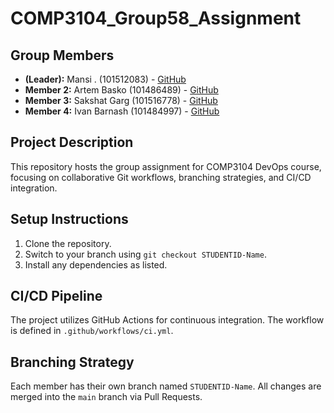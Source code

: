 # COMP3104_Group58_Assignment #

## Group Members
- **(Leader):** Mansi . (101512083) - [GitHub](https://github.com/ft-Mansiii)
- **Member 2:** Artem Basko (101486489) - [GitHub](https://github.com/cheatbreak)
- **Member 3:** Sakshat Garg (101516778) - [GitHub](https://github.com/SaKsHaTGaRg)
- **Member 4:** Ivan Barnash (101484997) - [GitHub](https://github.com/Ivan-here)


## Project Description
This repository hosts the group assignment for COMP3104 DevOps course, focusing on collaborative Git workflows, branching strategies, and CI/CD integration.

## Setup Instructions
1. Clone the repository.
2. Switch to your branch using `git checkout STUDENTID-Name`.
3. Install any dependencies as listed.

## CI/CD Pipeline
The project utilizes GitHub Actions for continuous integration. The workflow is defined in `.github/workflows/ci.yml`.

## Branching Strategy
Each member has their own branch named `STUDENTID-Name`. All changes are merged into the `main` branch via Pull Requests.
